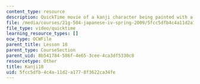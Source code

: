 ```yaml
---
content_type: resource
description: QuickTime movie of a kanji character being painted with a brush.
file: /media/courses/21g-504-japanese-iv-spring-2009/5fcc5dfb4c4a11d2a1778f3622ca34fe_Kanji18.mov
file_type: video/quicktime
learning_resource_types: []
ocw_type: OCWFile
parent_title: Lesson 18
parent_type: CourseSection
parent_uid: 8b541784-586f-4e65-3cee-4ca3df5330c8
resourcetype: Other
title: Kanji18
uid: 5fcc5dfb-4c4a-11d2-a177-8f3622ca34fe
---
```

